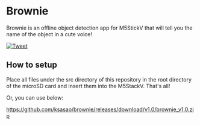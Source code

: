 # Brownie
Brownie is an offline object detection app for M5StickV that will tell you the name of the object in a cute voice!

[![Tweet](https://user-images.githubusercontent.com/179872/61575967-48284000-ab0e-11e9-9309-c4792fd5a473.png)](https://twitter.com/ksasao/status/1151984910703288321)

## How to setup
Place all files under the src directory of this repository in the root directory of the microSD card and insert them into the M5StackV. That's all!

Or, you can use below:

https://github.com/ksasao/brownie/releases/download/v1.0/brownie_v1.0.zip
